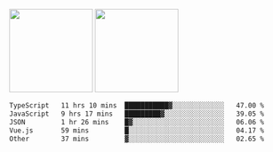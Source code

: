 <img src="https://github-readme-stats.vercel.app/api?username=Dream4ever&count_private=true&show_icons=true&theme=tokyonight" height="150" /> <img src="https://github-readme-stats.vercel.app/api/top-langs/?username=Dream4ever&count_private=true&show_icons=true&theme=tokyonight&langs_count=5&layout=compact" height="150" />

<!--START_SECTION:waka-->

```txt
TypeScript   11 hrs 10 mins  ███████████▓░░░░░░░░░░░░░   47.00 %
JavaScript   9 hrs 17 mins   █████████▓░░░░░░░░░░░░░░░   39.05 %
JSON         1 hr 26 mins    █▓░░░░░░░░░░░░░░░░░░░░░░░   06.06 %
Vue.js       59 mins         █░░░░░░░░░░░░░░░░░░░░░░░░   04.17 %
Other        37 mins         ▓░░░░░░░░░░░░░░░░░░░░░░░░   02.65 %
```

<!--END_SECTION:waka-->
